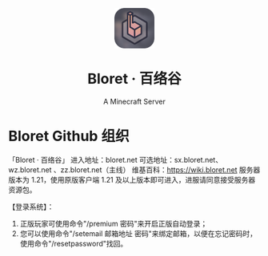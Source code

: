 <p align="center">
  <img width="16%" align="center" src="bloret.png" alt="logo">
</p>
  <h1 align="center">
  Bloret · 百络谷
</h1>
<p align="center">
 A Minecraft Server
</p>

# Bloret Github 组织

「Bloret · 百络谷」
进入地址：bloret.net
可选地址：sx.bloret.net、wz.bloret.net 、zz.bloret.net（主线）
维基百科：https://wiki.bloret.net
服务器版本为 1.21，使用原版客户端 1.21 及以上版本即可进入，进服请同意接受服务器资源包。

【登录系统】：
1. 正版玩家可使用命令"/premium 密码"来开启正版自动登录；
2. 您可以使用命令"/setemail 邮箱地址 密码"来绑定邮箱，以便在忘记密码时，使用命令"/resetpassword"找回。
